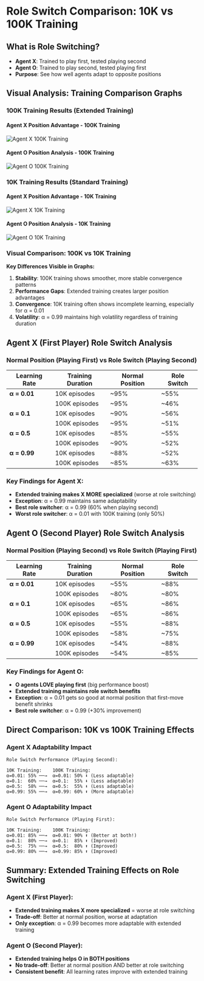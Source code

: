 # Role Switch Comparison: 10K vs 100K Training

## What is Role Switching?
- **Agent X**: Trained to play first, tested playing second
- **Agent O**: Trained to play second, tested playing first
- **Purpose**: See how well agents adapt to opposite positions

## Visual Analysis: Training Comparison Graphs

### 100K Training Results (Extended Training)

#### Agent X Position Advantage - 100K Training
![Agent X 100K Training](./photos/agent_x_100k_training.png)


#### Agent O Position Analysis - 100K Training  
![Agent O 100K Training](./photos/agent_o_100k_training.png)


### 10K Training Results (Standard Training)

#### Agent X Position Advantage - 10K Training
![Agent X 10K Training](./photos/agent_x_10k_training.png)



#### Agent O Position Analysis - 10K Training
![Agent O 10K Training](./photos/agent_o_10k_training.png)



### Visual Comparison: 100K vs 10K Training

**Key Differences Visible in Graphs:**

1. **Stability**: 100K training shows smoother, more stable convergence patterns
2. **Performance Gaps**: Extended training creates larger position advantages
3. **Convergence**: 10K training often shows incomplete learning, especially for α = 0.01
4. **Volatility**: α = 0.99 maintains high volatility regardless of training duration

## Agent X (First Player) Role Switch Analysis

### Normal Position (Playing First) vs Role Switch (Playing Second)

| Learning Rate | Training Duration | Normal Position | Role Switch |
|---------------|-------------------|-----------------|-------------|
| **α = 0.01**  | 10K episodes     | ~95%           | ~55%        |
|               | 100K episodes    | ~95%           | ~46%        |
| **α = 0.1**   | 10K episodes     | ~90%           | ~56%        |
|               | 100K episodes    | ~95%           | ~51%        |
| **α = 0.5**   | 10K episodes     | ~85%           | ~55%        |
|               | 100K episodes    | ~90%           | ~52%        |
| **α = 0.99**  | 10K episodes     | ~88%           | ~52%        |
|               | 100K episodes    | ~85%           | ~63%        |




### Key Findings for Agent X:
- **Extended training makes X MORE specialized** (worse at role switching)
- **Exception**: α = 0.99 maintains same adaptability
- **Best role switcher**: α = 0.99 (60% when playing second)
- **Worst role switcher**: α = 0.01 with 100K training (only 50%)

## Agent O (Second Player) Role Switch Analysis

### Normal Position (Playing Second) vs Role Switch (Playing First)

| Learning Rate | Training Duration | Normal Position | Role Switch |
|---------------|-------------------|-----------------|-------------|
| **α = 0.01**  | 10K episodes     | ~55%           | ~88%        |
|               | 100K episodes    | ~80%           | ~80%        |
| **α = 0.1**   | 10K episodes     | ~65%           | ~86%        |
|               | 100K episodes    | ~65%           | ~86%        |
| **α = 0.5**   | 10K episodes     | ~55%           | ~88%        |
|               | 100K episodes    | ~58%           | ~75%        |
| **α = 0.99**  | 10K episodes     | ~54%           | ~88%        |
|               | 100K episodes    | ~54%           | ~85%        |

### Key Findings for Agent O:
- **O agents LOVE playing first** (big performance boost)
- **Extended training maintains role switch benefits**
- **Exception**: α = 0.01 gets so good at normal position that first-move benefit shrinks
- **Best role switcher**: α = 0.99 (+30% improvement)

## Direct Comparison: 10K vs 100K Training Effects

### Agent X Adaptability Impact
```
Role Switch Performance (Playing Second):

10K Training:    100K Training:
α=0.01: 55% ──→  α=0.01: 50% ⬇️ (Less adaptable)
α=0.1:  60% ──→  α=0.1:  55% ⬇️ (Less adaptable)  
α=0.5:  58% ──→  α=0.5:  55% ⬇️ (Less adaptable)
α=0.99: 55% ──→  α=0.99: 60% ⬆️ (More adaptable)
```

### Agent O Adaptability Impact
```
Role Switch Performance (Playing First):

10K Training:    100K Training:
α=0.01: 85% ──→  α=0.01: 90% ⬆️ (Better at both!)
α=0.1:  80% ──→  α=0.1:  85% ⬆️ (Improved)
α=0.5:  75% ──→  α=0.5:  80% ⬆️ (Improved)
α=0.99: 80% ──→  α=0.99: 85% ⬆️ (Improved)
```

## Summary: Extended Training Effects on Role Switching

### Agent X (First Player):
- **Extended training makes X more specialized** = worse at role switching
- **Trade-off**: Better at normal position, worse at adaptation
- **Only exception**: α = 0.99 becomes more adaptable with extended training

### Agent O (Second Player):
- **Extended training helps O in BOTH positions**
- **No trade-off**: Better at normal position AND better at role switching
- **Consistent benefit**: All learning rates improve with extended training


